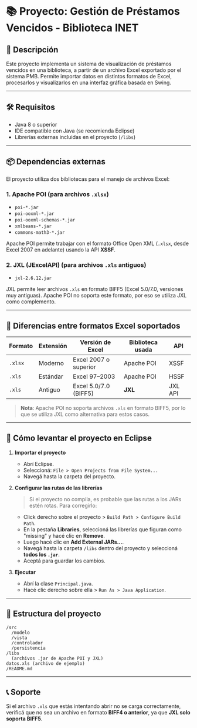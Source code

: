 
# 📚 Proyecto: Gestión de Préstamos Vencidos - Biblioteca INET

## 📌 Descripción

Este proyecto implementa un sistema de visualización de préstamos vencidos en una biblioteca, a partir de un archivo Excel exportado por el sistema PMB. Permite importar datos en distintos formatos de Excel, procesarlos y visualizarlos en una interfaz gráfica basada en Swing.

---

## 🛠️ Requisitos

- Java 8 o superior
- IDE compatible con Java (se recomienda Eclipse)
- Librerías externas incluidas en el proyecto (`/libs`)

---

## 📦 Dependencias externas

El proyecto utiliza dos bibliotecas para el manejo de archivos Excel:

### 1. **Apache POI** (para archivos `.xlsx`)
- `poi-*.jar`
- `poi-ooxml-*.jar`
- `poi-ooxml-schemas-*.jar`
- `xmlbeans-*.jar`
- `commons-math3-*.jar`

Apache POI permite trabajar con el formato Office Open XML (`.xlsx`, desde Excel 2007 en adelante) usando la API **XSSF**.

### 2. **JXL (JExcelAPI)** (para archivos `.xls` antiguos)
- `jxl-2.6.12.jar`

JXL permite leer archivos `.xls` en formato BIFF5 (Excel 5.0/7.0, versiones muy antiguas). Apache POI no soporta este formato, por eso se utiliza JXL como complemento.

---

## 🧩 Diferencias entre formatos Excel soportados

| Formato | Extensión | Versión de Excel        | Biblioteca usada | API       |
|---------|-----------|--------------------------|------------------|-----------|
| `.xlsx` | Moderno   | Excel 2007 o superior    | Apache POI       | XSSF      |
| `.xls`  | Estándar  | Excel 97–2003            | Apache POI       | HSSF      |
| `.xls`  | Antiguo   | Excel 5.0/7.0 (BIFF5)     | **JXL**          | JXL API   |

> **Nota**: Apache POI no soporta archivos `.xls` en formato BIFF5, por lo que se utiliza JXL como alternativa para estos casos.

---

## 🚀 Cómo levantar el proyecto en Eclipse

1. **Importar el proyecto**
   - Abrí Eclipse.
   - Seleccioná: `File > Open Projects from File System...`
   - Navegá hasta la carpeta del proyecto.

2. **Configurar las rutas de las librerías**
   > Si el proyecto no compila, es probable que las rutas a los JARs estén rotas. Para corregirlo:

   - Click derecho sobre el proyecto > `Build Path > Configure Build Path`.
   - En la pestaña **Libraries**, seleccioná las librerías que figuran como "missing" y hacé clic en **Remove**.
   - Luego hacé clic en **Add External JARs...**.
   - Navegá hasta la carpeta `/libs` dentro del proyecto y seleccioná **todos los `.jar`**.
   - Aceptá para guardar los cambios.

3. **Ejecutar**
   - Abrí la clase `Principal.java`.
   - Hacé clic derecho sobre ella > `Run As > Java Application`.

---

## 📂 Estructura del proyecto

```
/src
  /modelo
  /vista
  /controlador
  /persistencia
/libs
  (archivos .jar de Apache POI y JXL)
datos.xls (archivo de ejemplo)
/README.md
```

---

## 📞 Soporte

Si el archivo `.xls` que estás intentando abrir no se carga correctamente, verificá que no sea un archivo en formato **BIFF4 o anterior**, ya que **JXL solo soporta BIFF5**.
